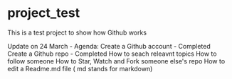 # project_test
This is a test project to show how Github works




Update on 24 March - 
Agenda:
Create a Github account - Completed
Create a Github repo - Completed
How to seach releavnt topics
How to follow someone
How to Star, Watch and Fork someone else's repo
How to edit a Readme.md file  ( md stands for markdown)
